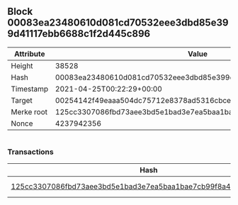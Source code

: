 ## Block 00083ea23480610d081cd70532eee3dbd85e399d41117ebb6688c1f2d445c896

Attribute | Value
--- | ---
Height | 38528
Hash | 00083ea23480610d081cd70532eee3dbd85e399d41117ebb6688c1f2d445c896
Timestamp | 2021-04-25T00:22:29+00:00
Target | 00254142f49eaaa504dc75712e8378ad5316cbcead634704b3734b6271167cc4
Merke root | 125cc3307086fbd73aee3bd5e1bad3e7ea5baa1bae7cb99f8a418c231c38cbf3
Nonce | 4237942356

```

```

### Transactions

Hash | Amount
--- | ---
[125cc3307086fbd73aee3bd5e1bad3e7ea5baa1bae7cb99f8a418c231c38cbf3](125cc3307086fbd73aee3bd5e1bad3e7ea5baa1bae7cb99f8a418c231c38cbf3.md) | 10.00000000 SKEPTI 
